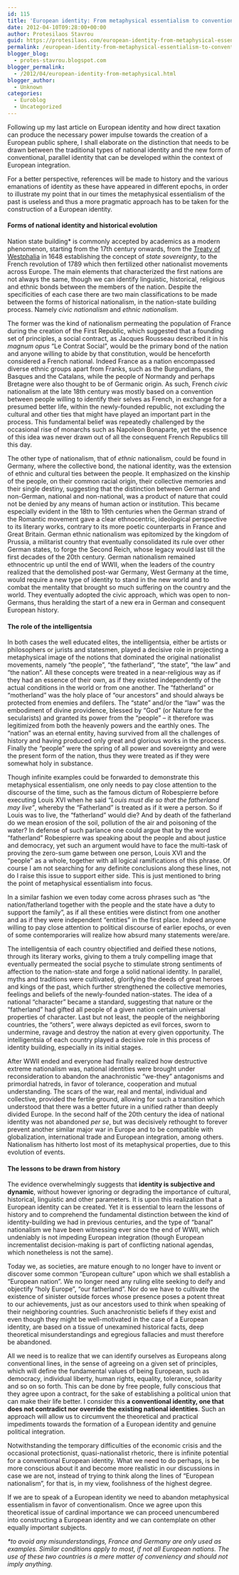 ```yaml
---
id: 115
title: 'European identity: From metaphysical essentialism to conventionalism'
date: 2012-04-10T09:28:00+00:00
author: Protesilaos Stavrou
guid: https://protesilaos.com/european-identity-from-metaphysical-essentialism-to-conventionalism/
permalink: /european-identity-from-metaphysical-essentialism-to-conventionalism/
blogger_blog:
  - protes-stavrou.blogspot.com
blogger_permalink:
  - /2012/04/european-identity-from-metaphysical.html
blogger_author:
  - Unknown
categories:
  - Euroblog
  - Uncategorized
---
```

<div class="separator" style="clear: both; text-align: center;">
</div>

Following up my last article on European identity and how direct taxation can produce the necessary power impulse towards the creation of a European public sphere, I shall elaborate on the distinction that needs to be drawn between the traditional types of national identity and the new form of conventional, parallel identity that can be developed within the context of European integration. 

For a better perspective, references will be made to history and the various emanations of identity as these have appeared in different epochs, in order to illustrate my point that in our times the metaphysical essentialism of the past is useless and thus a more pragmatic approach has to be taken for the construction of a European identity.

#### Forms of national identity and historical evolution

Nation state building* is commonly accepted by academics as a modern phenomenon, starting from the 17th century onwards, from the <a href="http://en.wikipedia.org/wiki/Peace_of_Westphalia" target="_blank">Treaty of Westphalia</a> in 1648 establishing the concept of _state sovereignty_, to the French revolution of 1789 which then fertilized other nationalist movements across Europe. The main elements that characterized the first nations are not always the same, though we can identify linguistic, historical, religious and ethnic bonds between the members of the nation. Despite the specificities of each case there are two main classifications to be made between the forms of historical nationalism, in the nation-state building process. Namely _civic nationalism_ and _ethnic nationalism_.

The former was the kind of nationalism permeating the population of France during the creation of the First Republic, which suggested that a founding set of principles, a social contract, as Jacques Rousseau described it in his _magnum opus_ &#8220;Le Contrat Social&#8221;, would be the primary bond of the nation and anyone willing to abide by that constitution, would be henceforth considered a French national. Indeed France as a nation encompassed diverse ethnic groups apart from Franks, such as the Burgundians, the Basques and the Catalans, while the people of Normandy and perhaps Bretagne were also thought to be of Germanic origin. As such, French _civic_ nationalism at the late 18th century was mostly based on a convention between people willing to identify their selves as French, in exchange for a presumed better life, within the newly-founded republic, not excluding the cultural and other ties that might have played an important part in the process. This fundamental belief was repeatedly challenged by the occasional rise of monarchs such as Napoleon Bonaparte, yet the essence of this idea was never drawn out of all the consequent French Republics till this day.

The other type of nationalism, that of _ethnic_ nationalism, could be found in Germany, where the collective bond, the national identity, was the extension of ethnic and cultural ties between the people. It emphasized on the kinship of the people, on their common racial origin, their collective memories and their single destiny, suggesting that the distinction between German and non-German, national and non-national, was a product of nature that could not be denied by any means of human action or institution. This became especially evident in the 18th to 19th centuries when the German strand of the Romantic movement gave a clear ethnocentric, ideological perspective to its literary works, contrary to its more poetic counterparts in France and Great Britain. German ethnic nationalism was epitomized by the kingdom of Prussia, a militarist country that eventually consolidated its rule over other German states, to forge the Second Reich, whose legacy would last till the first decades of the 20th century. German nationalism remained ethnocentric up until the end of WWII, when the leaders of the country realized that the demolished post-war Germany, West Germany at the time, would require a new type of identity to stand in the new world and to combat the mentality that brought so much suffering on the country and the world. They eventually adopted the civic approach, which was open to non-Germans, thus heralding the start of a new era in German and consequent European history.

#### The role of the intelligentsia

In both cases the well educated elites, the intelligentsia, either be artists or philosophers or jurists and statesmen, played a decisive role in projecting a metaphysical image of the notions that dominated the original nationalist movements, namely &#8220;the people&#8221;, &#8220;the fatherland&#8221;, &#8220;the state&#8221;, &#8220;the law&#8221; and &#8220;the nation&#8221;. All these concepts were treated in a near-religious way as if they had an essence of their own, as if they existed independently of the actual conditions in the world or from one another. The &#8220;fatherland&#8221; or &#8220;motherland&#8221; was the holy place of &#8220;our ancestors&#8221; and should always be protected from enemies and defilers. The &#8220;state&#8221; and/or the &#8220;law&#8221; was the embodiment of divine providence, blessed by &#8220;God&#8221; (or Nature for the secularists) and granted its power from the &#8220;people&#8221; &#8211; it therefore was legitimized from both the heavenly powers and the earthly ones. The &#8220;nation&#8221; was an eternal entity, having survived from all the challenges of history and having produced only great and glorious works in the process. Finally the &#8220;people&#8221; were the spring of all power and sovereignty and were the present form of the nation, thus they were treated as if they were somewhat holy in substance. 

Though infinite examples could be forwarded to demonstrate this metaphysical essentialism, one only needs to pay close attention to the discourse of the time, such as the famous dictum of Robespierre before executing Louis XVI when he said _&#8220;Louis must die so that the fatherland may live&#8221;_, whereby the &#8220;Fatherland&#8221; is treated as if it were a person. So if Louis was to live, the &#8220;fatherland&#8221; would die? And by death of the fatherland do we mean erosion of the soil, pollution of the air and poisoning of the water? In defense of such parlance one could argue that by the word &#8220;fatherland&#8221; Robespierre was speaking about the people and about justice and democracy, yet such an argument would have to face the multi-task of proving the zero-sum game between one person, Louis XVI and the &#8220;people&#8221; as a whole, together with all logical ramifications of this phrase. Of course I am not searching for any definite conclusions along these lines, not do I raise this issue to support either side. This is just mentioned to bring the point of metaphysical essentialism into focus.

In a similar fashion we even today come across phrases such as &#8220;the nation/fatherland together with the people and the state have a duty to support the family&#8221;, as if all these entities were distinct from one another and as if they were independent &#8220;entities&#8221; in the first place. Indeed anyone willing to pay close attention to political discourse of earlier epochs, or even of some contemporaries will realize how absurd many statements were/are.

The intelligentsia of each country objectified and deified these notions, through its literary works, giving to them a truly compelling image that eventually permeated the social psyche to stimulate strong sentiments of affection to the nation-state and forge a solid national identity. In parallel, myths and traditions were cultivated, glorifying the deeds of great heroes and kings of the past, which further strengthened the collective memories, feelings and beliefs of the newly-founded nation-states. The idea of a national &#8220;character&#8221; became a standard, suggesting that nature or the &#8220;fatherland&#8221; had gifted all people of a given nation certain universal properties of character. Last but not least, the people of the neighboring countries, the &#8220;others&#8221;, were always depicted as evil forces, sworn to undermine, ravage and destroy the nation at every given opportunity. The intelligentsia of each country played a decisive role in this process of identity building, especially in its initial stages.

After WWII ended and everyone had finally realized how destructive extreme nationalism was, national identities were brought under reconsideration to abandon the anachronistic &#8220;we-they&#8221; antagonisms and primordial hatreds, in favor of tolerance, cooperation and mutual understanding. The scars of the war, real and mental, individual and collective, provided the fertile ground, allowing for such a transition which understood that there was a better future in a unified rather than deeply divided Europe. In the second half of the 20th century the idea of national identity was not abandoned _per se_, but was decisively rethought to forever prevent another similar major war in Europe and to be compatible with globalization, international trade and European integration, among others. Nationalism has hitherto lost most of its metaphysical properties, due to this evolution of events.

#### The lessons to be drawn from history

The evidence overwhelmingly suggests that **identity is subjective and dynamic**, without however ignoring or degrading the importance of cultural, historical, linguistic and other parameters. It is upon this realization that a European identity can be created. Yet it is essential to learn the lessons of history and to comprehend the fundamental distinction between the kind of identity-building we had in previous centuries, and the type of &#8220;banal&#8221; nationalism we have been witnessing ever since the end of WWII, which undeniably is not impeding European integration (though European incrementalist decision-making is part of conflicting national agendas, which nonetheless is not the same). 

Today we, as societies, are mature enough to no longer have to invent or discover some common &#8220;European culture&#8221; upon which we shall establish a &#8220;European nation&#8221;. We no longer need any ruling elite seeking to deify and objectify &#8220;holy Europe&#8221;, &#8220;our fatherland&#8221;. Nor do we have to cultivate the existence of sinister outside forces whose presence poses a potent threat to our achievements, just as our ancestors used to think when speaking of their neighboring countries. Such anachronistic beliefs if they exist and even though they might be well-motivated in the case of a European identity, are based on a tissue of unexamined historical facts, deep theoretical misunderstandings and egregious fallacies and must therefore be abandoned.

All we need is to realize that we can identify ourselves as Europeans along conventional lines, in the sense of agreeing on a given set of principles, which will define the fundamental values of being European, such as democracy, individual liberty, human rights, equality, tolerance, solidarity and so on so forth. This can be done by free people, fully conscious that they agree upon a contract, for the sake of establishing a political union that can make their life better. I consider this **a conventional identity, one that does not contradict nor override the existing national identities**. Such an approach will allow us to circumvent the theoretical and practical impediments towards the formation of a European identity and genuine political integration.

Notwithstanding the temporary difficulties of the economic crisis and the occasional <a>protectionist, quasi-nationalist rhetoric</a>, there is infinite potential for a conventional European identity. What we need to do perhaps, is be more conscious about it and become more realistic in our discussions in case we are not, instead of trying to think along the lines of &#8220;European nationalism&#8221;, for that is, in my view, foolishness of the highest degree. 

If we are to speak of a European identity we need to abandon metaphysical essentialism in favor of conventionalism. Once we agree upon this theoretical issue of cardinal importance we can proceed unencumbered into constructing a European identity and we can contemplate on other equally important subjects.

_*to avoid any misunderstandings, France and Germany are only used as examples. Similar conditions apply to most, if not all European nations. The use of these two countries is a mere matter of conveniency and should not imply anything._